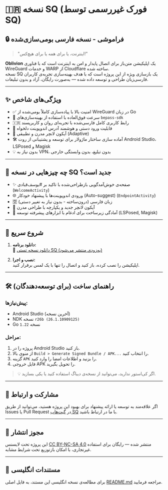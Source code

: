 # 🇮🇷 نسخه SQ (فورک غیررسمی توسط SQ)
## 🔒 فراموشی - نسخه فارسی بومی‌سازی‌شده

> "اینترنت، یا برای همه یا برای هیچ‌کس!"

**Oblivion** یک اپلیکیشن متن‌باز برای اتصال پایدار و امن به اینترنت است که با فناوری WireGuard و خدمات WARP از Cloudflare ساخته شده.  
نسخه SQ یک بازسازی ویژه از این پروژه است که با هدف بهینه‌سازی تجربه‌ی کاربران فارسی‌زبان طراحی و توسعه داده شده — به‌صورت رایگان، آزاد و بدون تبلیغات.

---

## ✨ ویژگی‌های شاخص

- ✅ امنیت بالا با پیاده‌سازی کاملاً بومی‌شده از WireGuard در زبان Go
- 🚀 سرعت فوق‌العاده با استفاده از بهینه‌سازی‌های `bepass-sdk`
- 🇮🇷 رابط کاربری کامل فارسی‌شده با تجربه‌ای روان و کاربرپسند
- 🔧 قابلیت ورود دستی و هوشمند آدرس اندوپوینت دلخواه
- 📱 آیکون لانچر مدرن و تطبیقی (Adaptive)
- 🛠 آماده سازی ساختار ماژولار برای توسعه و پشتیبانی از روت Android Studio، LSPosed و Magisk
- 💡 بدون نیاز به VPN، بدون تبلیغ، بدون وابستگی خارجی

---

## 🧪 چه چیزهایی در نسخه SQ جدید است؟

- ✨ صفحه‌ی خوش‌آمدگویی بازطراحی‌شده با تاکید بر #یوسف‌قبادی (`WelcomeActivity`)
- 🌐 ورودی اندوپوینت‌ها با پیشنهاد خودکار (Auto-suggest) (`EndpointActivity`)
- 🈳 زبان فارسی (درون‌ساخته - بدون نیاز به تغییر دستی)
- 🧊 آیکون لانچر جدید و یکپارچه با طراحی مدرن
- 🧩 آمادگی زیرساخت برای ادغام با ابزارهای پیشرفته توسعه (LSPosed, Magisk)

---

## 🚀 شروع سریع

1. **دانلود برنامه:**  
   🔽 [دانلود نسخه تستی SQ (به‌زودی منتشر می‌شود)](https://github.com/SQSh1/oblivion/releases)

2. **نصب و اجرا:**  
   اپلیکیشن را نصب کرده، باز کنید و اتصال را تنها با یک لمس برقرار کنید.

---

## 🛠 راهنمای ساخت (برای توسعه‌دهندگان)

### پیش‌نیازها:
- Android Studio (آخرین نسخه)
- NDK نسخه `r26b (26.1.10909125)`
- Go نسخه `1.22`

### مراحل:
1. پروژه را در Android Studio باز کنید.  
2. از منوی بالا `Build > Generate Signed Bundle / APK...` را انتخاب کنید.  
3. گزینه `APK` را بزنید و اطلاعات امضا را وارد کنید.  
4. فایل خروجی APK را تحویل بگیرید.

> 💡 اگر کی‌استور ندارید، می‌توانید از نسخه‌ی دیباگ استفاده کنید یا یکی بسازید.

---

## 🙌 مشارکت و ارتباط

اگر علاقه‌مند به توسعه یا ارائه پیشنهاد برای بهبود این پروژه هستید، می‌توانید از طریق Issues یا Pull Request در [گیت‌هاب SQ](https://github.com/SQSh1/oblivion) با ما در ارتباط باشید.

---

## 📜 مجوز انتشار

این پروژه تحت لایسنس [CC BY-NC-SA 4.0](https://creativecommons.org/licenses/by-nc-sa/4.0/) منتشر شده — رایگان برای استفاده غیرتجاری، با امکان بازتوزیع تحت شرایط مشابه.

---

## 📘 مستندات انگلیسی

برای مطالعه‌ی نسخه انگلیسی این مستند، به فایل اصلی [README.md](https://github.com/SQSh1/oblivion/blob/main/README.md) مراجعه فرمایید.
